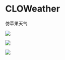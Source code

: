 # CLOWeather
仿苹果天气

![](https://github.com/yinquan123/CLOWeather/blob/master/CLOWeather/Classes/Resource/01.png)

![](https://github.com/yinquan123/CLOWeather/blob/master/CLOWeather/Classes/Resource/02.png)

![](https://github.com/yinquan123/CLOWeather/blob/master/CLOWeather/Classes/Resource/03.png)


